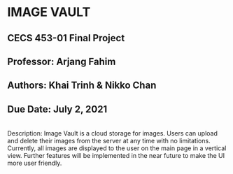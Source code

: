 # **IMAGE VAULT**
## CECS 453-01 Final Project
## Professor: Arjang Fahim
## Authors: Khai Trinh & Nikko Chan
## Due Date: July 2, 2021
<br/>
Description: Image Vault is a cloud storage for images. Users can upload and delete their images from the server at any time with no limitations. Currently, all images are displayed to the user on the main page in a vertical view. Further features will be implemented in the near future to make the UI more user friendly.